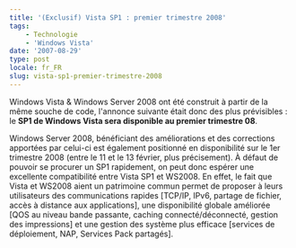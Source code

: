 ```yaml
---
title: '(Exclusif) Vista SP1 : premier trimestre 2008'
tags:
    - Technologie
    - 'Windows Vista'
date: '2007-08-29'
type: post
locale: fr_FR
slug: vista-sp1-premier-trimestre-2008
---
```


Windows Vista &amp; Windows Server 2008 ont été construit à partir de la même souche de code, l'annonce suivante était donc des plus prévisibles&nbsp;: le **SP1 de Windows Vista sera disponible au premier trimestre 08**.

<!-- more -->

Windows Server 2008, bénéficiant des améliorations et des corrections apportées par celui-ci est également positionné en disponibilité sur le 1er trimestre 2008 (entre le 11 et le 13 février, plus précisement). À défaut de pouvoir se procurer un SP1 rapidement, on peut donc espérer une excellente compatibilité entre Vista SP1 et WS2008\. En effet, le fait que Vista et WS2008 aient un patrimoine commun permet de proposer à leurs utilisateurs des communications rapides [TCP/IP, IPv6, partage de fichier, accès à distance aux applications], une disponibilité globale améliorée [QOS au niveau bande passante, caching connecté/déconnecté, gestion des impressions] et une gestion des système plus efficace [services de déploiement, NAP, Services Pack partagés].
